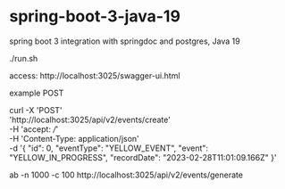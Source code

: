 # spring-boot-3-java-19
spring boot 3 integration with springdoc and postgres, Java 19

./run.sh

access: http://localhost:3025/swagger-ui.html


example POST

curl -X 'POST' \
  'http://localhost:3025/api/v2/events/create' \
  -H 'accept: */*' \
  -H 'Content-Type: application/json' \
  -d '{
  "id": 0,
  "eventType": "YELLOW_EVENT",
  "event": "YELLOW_IN_PROGRESS",
  "recordDate": "2023-02-28T11:01:09.166Z"
}'


ab -n 1000 -c 100 http://localhost:3025/api/v2/events/generate